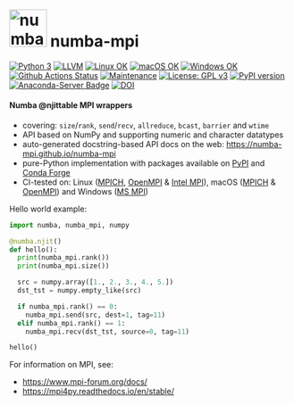# <img src="https://raw.githubusercontent.com/numba-mpi/numba-mpi/main/.github/numba_mpi_logo.svg" style="height:50pt" alt="numba-mpi logo"> numba-mpi

[![Python 3](https://img.shields.io/static/v1?label=Python&logo=Python&color=3776AB&message=3)](https://www.python.org/)
[![LLVM](https://img.shields.io/static/v1?label=LLVM&logo=LLVM&color=gold&message=Numba)](https://numba.pydata.org)
[![Linux OK](https://img.shields.io/static/v1?label=Linux&logo=Linux&color=yellow&message=%E2%9C%93)](https://en.wikipedia.org/wiki/Linux)
[![macOS OK](https://img.shields.io/static/v1?label=macOS&logo=Apple&color=silver&message=%E2%9C%93)](https://en.wikipedia.org/wiki/macOS)
[![Windows OK](https://img.shields.io/static/v1?label=Windows&logo=Windows&color=white&message=%E2%9C%93)](https://en.wikipedia.org/wiki/Windows)
[![Github Actions Status](https://github.com/numba-mpi/numba-mpi/workflows/tests+pypi/badge.svg?branch=main)](https://github.com/numba-mpi/numba-mpi/actions/workflows/tests+pypi.yml)
[![Maintenance](https://img.shields.io/badge/Maintained%3F-yes-green.svg)](https://GitHub.com/numba-mpi/numba-mpi/graphs/commit-activity)
[![License: GPL v3](https://img.shields.io/badge/License-GPL%20v3-blue.svg)](https://www.gnu.org/licenses/gpl-3.0.html)
[![PyPI version](https://badge.fury.io/py/numba-mpi.svg)](https://pypi.org/project/numba-mpi)
[![Anaconda-Server Badge](https://anaconda.org/conda-forge/numba-mpi/badges/version.svg)](https://anaconda.org/conda-forge/numba-mpi)
[![DOI](https://zenodo.org/badge/316911228.svg)](https://zenodo.org/badge/latestdoi/316911228)

#### Numba @njittable MPI wrappers
- covering: `size`/`rank`, `send`/`recv`, `allreduce`, `bcast`, `barrier` and `wtime`
- API based on NumPy and supporting numeric and character datatypes 
- auto-generated docstring-based API docs on the web: https://numba-mpi.github.io/numba-mpi
- pure-Python implementation with packages available on [PyPI](https://pypi.org/project/numba-mpi) and [Conda Forge](https://anaconda.org/conda-forge/numba-mpi)
- CI-tested on: Linux ([MPICH](https://www.mpich.org/), [OpenMPI](https://www.open-mpi.org/doc/) & [Intel MPI](https://www.intel.com/content/www/us/en/developer/tools/oneapi/mpi-library.html)), macOS ([MPICH](https://www.mpich.org/) & [OpenMPI](https://www.open-mpi.org/doc/)) and Windows ([MS MPI](https://docs.microsoft.com/en-us/message-passing-interface/microsoft-mpi))

Hello world example:
```python
import numba, numba_mpi, numpy

@numba.njit()
def hello():
  print(numba_mpi.rank())
  print(numba_mpi.size())

  src = numpy.array([1., 2., 3., 4., 5.])
  dst_tst = numpy.empty_like(src)

  if numba_mpi.rank() == 0:
    numba_mpi.send(src, dest=1, tag=11)
  elif numba_mpi.rank() == 1:
    numba_mpi.recv(dst_tst, source=0, tag=11)

hello()
```

For information on MPI, see:
- https://www.mpi-forum.org/docs/
- https://mpi4py.readthedocs.io/en/stable/

